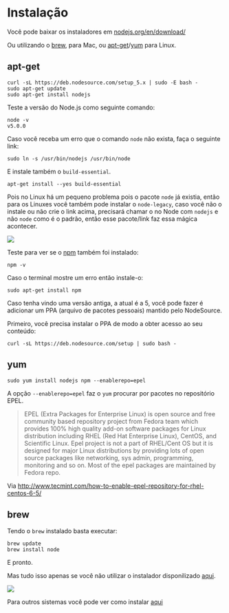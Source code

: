# Instalação

Você pode baixar os instaladores em [nodejs.org/en/download/](https://nodejs.org/en/download/)


Ou utilizando o [brew](http://brew.sh/), para Mac, ou [apt-get](https://www.debian.org/doc/manuals/apt-howto/ch-apt-get.pt-br.html)/[yum](https://fedoraproject.org/wiki/Yum) para Linux.

## apt-get

```
curl -sL https://deb.nodesource.com/setup_5.x | sudo -E bash -
sudo apt-get update
sudo apt-get install nodejs
```

Teste a versão do Node.js como seguinte comando:

```
node -v
v5.0.0
```

Caso você receba um erro que o comando `node` não exista, faça o seguinte link:

```
sudo ln -s /usr/bin/nodejs /usr/bin/node
```

E instale também o `build-essential`.

```
apt-get install --yes build-essential
```

Pois no Linux há um pequeno problema pois o pacote `node` já existia, então para os Linuxes você também pode instalar o `node-legacy`, caso você não o instale ou não crie o link acima, precisará chamar o no Node com `nodejs` e não `node` como é o padrão, então esse pacote/link faz essa mágica acontecer.

![](http://i.imgur.com/YsbKHg1.gif)


Teste para ver se o [npm](https://www.npmjs.com/) também foi instalado:

```
npm -v
```

Caso o terminal mostre um erro então instale-o:

```
sudo apt-get install npm
```

Caso tenha vindo uma versão antiga, a atual é a 5, você pode fazer é adicionar um PPA (arquivo de pacotes pessoais) mantido pelo NodeSource.

Primeiro, você precisa instalar o PPA de modo a obter acesso ao seu conteúdo:

```
curl -sL https://deb.nodesource.com/setup | sudo bash -
```

## yum

```
sudo yum install nodejs npm --enablerepo=epel
```

A opção `--enablerepo=epel` faz o `yum` procurar por pacotes no repositório EPEL.

> EPEL (Extra Packages for Enterprise Linux) is open source and free community based repository project from Fedora team which provides 100% high quality add-on software packages for Linux distribution including RHEL (Red Hat Enterprise Linux), CentOS, and Scientific Linux. Epel project is not a part of RHEL/Cent OS but it is designed for major Linux distributions by providing lots of open source packages like networking, sys admin, programming, monitoring and so on. Most of the epel packages are maintained by Fedora repo.

Via http://www.tecmint.com/how-to-enable-epel-repository-for-rhel-centos-6-5/


## brew

Tendo o `brew` instalado basta executar:

```
brew update
brew install node
```

E pronto.


Mas tudo isso apenas se você não utilizar o instalador disponilizado [aqui](nodejs.org/en/download/).


![](http://49.media.tumblr.com/tumblr_lu59eat2md1qhbw13o1_500.gif)

Para outros sistemas você pode ver como instalar [aqui](https://github.com/nodejs/node-v0.x-archive/wiki/Installing-Node.js-via-package-manager)


